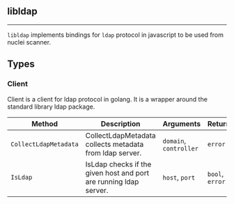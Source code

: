## libldap 
---


`libldap` implements bindings for `ldap` protocol in javascript
to be used from nuclei scanner.



## Types

### Client

 Client is a client for ldap protocol in golang.    It is a wrapper around the standard library ldap package.

| Method | Description | Arguments | Returns |
|--------|-------------|-----------|---------|
| `CollectLdapMetadata` |  CollectLdapMetadata collects metadata from ldap server. | `domain`, `controller` | `error` |
| `IsLdap` |  IsLdap checks if the given host and port are running ldap server. | `host`, `port` | `bool`, `error` |




